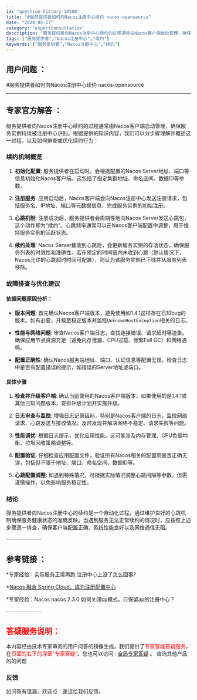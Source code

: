 ```yaml
---
id: "question-history-10506"
title: "#服务提供者如何向Nacos注册中心续约 nacos-opensource"
date: "2024-05-17"
category: "expertConsultation"
description: "服务提供者向Nacos注册中心续约的过程通常由Nacos客户端自动管理，确保服务实例持续被注册中心识别。根据提供的知识内容，我们可以分步骤理解并概述这一过程，以及如何排查或优化续约行为：### 续约机制概览1. **初始化配置**: 服务提供者在启动时，会根据配置的Nacos Server地址、端口"
tags: ["服务提供者","Nacos注册中心","续约"]
keywords: ["服务提供者","Nacos注册中心","续约"]
---
```


## 用户问题 ： 
 #服务提供者如何向Nacos注册中心续约 nacos-opensource 

---------------
## 专家官方解答 ：

服务提供者向Nacos注册中心续约的过程通常由Nacos客户端自动管理，确保服务实例持续被注册中心识别。根据提供的知识内容，我们可以分步骤理解并概述这一过程，以及如何排查或优化续约行为：

### 续约机制概览

1. **初始化配置**: 服务提供者在启动时，会根据配置的Nacos Server地址、端口等信息初始化Nacos客户端。这包括了指定集群地址、命名空间、数据ID等参数。

2. **注册服务**: 应用启动后，Nacos客户端会向Nacos注册中心发送注册请求，包括服务名、IP地址、端口等元数据信息，完成服务实例的初始注册。

3. **心跳机制**: 注册成功后，服务提供者会周期性地向Nacos Server发送心跳包，这个动作即为“续约”。心跳频率通常可以在Nacos客户端配置中调整，用于维持服务实例的活跃状态。

4. **续约处理**: Nacos Server接收到心跳后，会更新服务实例的存活状态，确保服务列表的时效性和准确性。若在预定的时间窗内未收到心跳（默认情况下，Nacos允许的心跳超时时间可配置），则认为该服务实例已下线并从服务列表移除。

### 故障排查与优化建议

#### 依据问题原因分析：

- **版本问题**: 首先确认Nacos客户端版本，避免使用如1.4.1这样存在已知bug的版本。如有必要，升级至稳定版本并监控`UnknownHostException`相关的日志。

- **性能与网络问题**: 审查Nacos客户端日志，查找连接错误、请求超时等迹象。确保应用节点资源充足（避免内存泄漏、CPU过载、频繁Full GC）和网络通畅。

- **配置正确性**: 确认Nacos服务端地址、端口、认证信息等配置无误。检查日志中是否有配置错误的提示，如错误的Server地址或端口。

#### 具体步骤

1. **检查并升级客户端**: 确认当前使用的Nacos客户端版本，如果使用的是1.4.1或其他已知问题版本，安排升级计划并实施升级。

2. **日志审查与监控**: 增强日志记录级别，特别是Nacos客户端的日志，监控网络请求、心跳发送与接收情况。及时发现并解决网络不稳定、请求失败等问题。

3. **性能调优**: 根据日志提示，优化应用性能。这可能涉及内存管理、CPU负载均衡、垃圾回收策略调整等。

4. **配置验证**: 仔细检查应用配置文件，验证所有Nacos相关的配置项是否正确无误，包括但不限于地址、端口、命名空间、数据ID等。

5. **心跳配置调整**: 如遇到特殊情况，可根据实际情况调整心跳间隔等参数，但需谨慎操作，以免影响服务稳定性。

### 结论

服务提供者向Nacos注册中心的续约是一个自动化过程，通过维护良好的心跳机制确保服务健康状态的准确反映。当遇到服务无法正常续约的情况时，应按照上述步骤逐一排查，确保客户端配置正确、系统性能良好以及网络通信无阻。


<font color="#949494">---------------</font> 


## 参考链接 ：

*专家经验：实际服务正常再跑 注册中心上没了怎么回事? 
 
 *[Nacos 融合 Spring Cloud，成为注册配置中心](https://nacos.io/docs/latest/ecology/use-nacos-with-spring-cloud)
 
 *专家经验：Nacos nacos 2.3.0 如何关闭cp模式，只保留ap的注册中心？ 


 <font color="#949494">---------------</font> 
 


## <font color="#FF0000">答疑服务说明：</font> 

本内容经由技术专家审阅的用户问答的镜像生成，我们提供了<font color="#FF0000">专家智能答疑服务</font>，在<font color="#FF0000">页面的右下的浮窗”专家答疑“</font>。您也可以访问 : [全局专家答疑](https://opensource.alibaba.com/chatBot) 。 咨询其他产品的的问题

### 反馈
如问答有错漏，欢迎点：[差评](https://ai.nacos.io/user/feedbackByEnhancerGradePOJOID?enhancerGradePOJOId=13703)给我们反馈。
